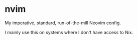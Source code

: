 # nvim

My imperative, standard, run-of-the-mill Neovim config.

I mainly use this on systems where I don't have access to Nix.
